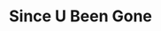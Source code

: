 ---
ee_id: '152'
site: '1'
type: '2'
url: 2010-085-since-u-been-gone
title: Since U Been Gone
year: '2010'
display_year: '2010'
medium: Case Logic CD binder filled with CDs
dims: 2 x 12 x 7 inches
pitch: "​CD binder filled with CD’s relating to Kelly Clarkson’s hit single “Since
  U Been Gone”. "
ps:
live_url:
related:
youtube:
related_code:
imgs: since-u-been-gone-2010-085-full-database-ropac.jpg
subheading:
download:
add_credit:
add_credits:
commission:
layout: things-i-made
---
